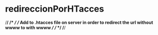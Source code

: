 # redireccionPorHTacces

/**************************************************************************************************/
/*                                                                                                */
/*  Add to .htacces file on server in order to redirect the url without wwww to with wwww */ 
/*                                                                                                */
/**************************************************************************************************/

